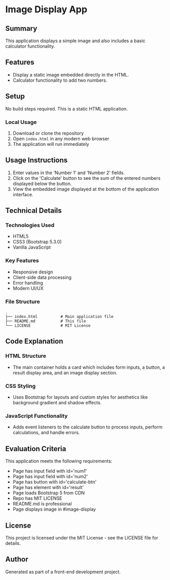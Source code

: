 # Image Display App

## Summary
This application displays a simple image and also includes a basic calculator functionality.

## Features
- Display a static image embedded directly in the HTML.
- Calculator functionality to add two numbers.

## Setup
No build steps required. This is a static HTML application.

### Local Usage
1. Download or clone the repository
2. Open `index.html` in any modern web browser
3. The application will run immediately

## Usage Instructions
1. Enter values in the 'Number 1' and 'Number 2' fields.
2. Click on the 'Calculate' button to see the sum of the entered numbers displayed below the button.
3. View the embedded image displayed at the bottom of the application interface.

## Technical Details

### Technologies Used
- HTML5
- CSS3 (Bootstrap 5.3.0)
- Vanilla JavaScript

### Key Features
- Responsive design
- Client-side data processing
- Error handling
- Modern UI/UX

### File Structure
```
.
├── index.html          # Main application file
├── README.md           # This file
└── LICENSE             # MIT License
```

## Code Explanation

### HTML Structure
- The main container holds a card which includes form inputs, a button, a result display area, and an image display section.

### CSS Styling
- Uses Bootstrap for layouts and custom styles for aesthetics like background gradient and shadow effects.

### JavaScript Functionality
- Adds event listeners to the calculate button to process inputs, perform calculations, and handle errors.

## Evaluation Criteria
This application meets the following requirements:
- Page has input field with id='num1'
- Page has input field with id='num2'
- Page has button with id='calculate-btn'
- Page has element with id='result'
- Page loads Bootstrap 5 from CDN
- Repo has MIT LICENSE
- README.md is professional
- Page displays image in #image-display

## License
This project is licensed under the MIT License - see the LICENSE file for details.

## Author
Generated as part of a front-end development project.